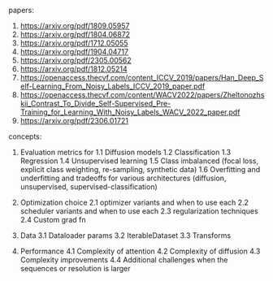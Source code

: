 papers:
1. https://arxiv.org/pdf/1809.05957
2. https://arxiv.org/pdf/1804.06872
3. https://arxiv.org/pdf/1712.05055
4. https://arxiv.org/pdf/1904.04717
5. https://arxiv.org/pdf/2305.00562
6. https://arxiv.org/pdf/1812.05214
7. https://openaccess.thecvf.com/content_ICCV_2019/papers/Han_Deep_Self-Learning_From_Noisy_Labels_ICCV_2019_paper.pdf
8. https://openaccess.thecvf.com/content/WACV2022/papers/Zheltonozhskii_Contrast_To_Divide_Self-Supervised_Pre-Training_for_Learning_With_Noisy_Labels_WACV_2022_paper.pdf
9. https://arxiv.org/pdf/2306.01721

concepts:
1. Evaluation metrics for 
    1.1 Diffusion models
    1.2 Classification
    1.3 Regression
    1.4 Unsupervised learning
    1.5 Class imbalanced (focal loss, explicit class weighting, re-sampling, synthetic data)
    1.6 Overfitting and underfitting and tradeoffs for various architectures (diffusion, unsupervised, supervised-classification)

2. Optimization choice
    2.1 optimizer variants and when to use each
    2.2 scheduler variants and when to use each 
    2.3 regularization techniques
    2.4 Custom grad fn

3. Data
    3.1 Dataloader params
    3.2 IterableDataset
    3.3 Transforms 

4. Performance 
    4.1 Complexity of attention
    4.2 Complexity of diffusion
    4.3 Complexity improvements
    4.4 Additional challenges when the sequences or resolution is larger
    
